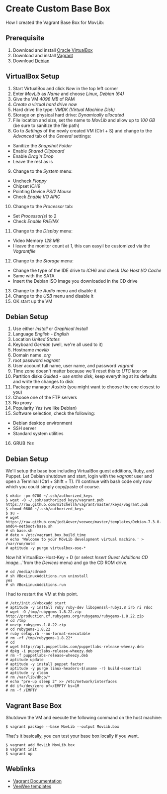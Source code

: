 # Create Custom Base Box

How I created the Vagrant Base Box for MovLib:

## Prerequisite

1. Download and install [Oracle VirtualBox](https://www.virtualbox.org/)
2. Download and install [Vagrant](http://www.vagrantup.com/)
3. Download [Debian](http://www.debian.org/)

## VirtualBox Setup

1. Start VirtualBox and click *New* in the top left corner
2. Enter *MovLib* as *Name* and choose *Linux*, *Debian (64)*
3. Give the VM *4096 MB* of RAM
4. *Create a virtual hard drive now*
5. Hard drive file type: *VMDK (Virtual Machine Disk)*
6. Storage on physical hard drive: *Dynamically allocated*
7. File location and size, set the name to *MovLib* and allow up to *100 GB* (be sure to sanitize the file path)
8. Go to *Settings* of the newly created VM (Ctrl + S) and change to the *Advanced* tab of the *General* settings:
  * Sanitize the *Snapshot Folder*
  * Enable *Shared Clipboard*
  * Enable *Drag'n'Drop*
  * Leave the rest as is
9. Change to the *System* menu:
  * Uncheck *Floppy*
  * Chipset *ICH9*
  * Pointing Device *PS/2 Mouse*
  * Check *Enable I/O APIC*
10. Change to the *Processor* tab:
  * Set *Processor(s)* to 2
  * Check *Enable PAE/NX*
11. Change to the *Display* menu:
  * Video Memory *128 MB*
  * I leave the monitor count at *1*, this can easyil be customized via the *Vagrantfile*
12. Change to the *Storage* menu:
  * Change the type of the IDE drive to *ICH6* and check *Use Host I/O Cache*
  * Same with the SATA
  * Insert the Debian ISO Image you downloaded in the CD drive
13. Change to the *Audio* menu and disable it
14. Change to the *USB* menu and disable it
15. OK start up the VM

## Debian Setup

1. Use either *Install* or *Graphical Install*
2. Language *English - English*
3. Location *United States*
4. Keyboard *German* (well, we're all used to it)
5. Hostname *movlib*
6. Domain name *.org*
7. root password *vagrant*
8. User account full name, user name, and password *vagrant*
9. Time zone doesn't matter because we'll reset this to *UTC* later on
10. Partition disks *Guided - use entire disk*, keep everything at its defaults and write the changes to disk
11. Package manager *Austria* (you might want to choose the one closest to you)
12. Choose one of the FTP servers
13. No proxy
14. Popularity *Yes* (we like Debian)
15. Software selection, check the following:
  * Debian desktop environment
  * SSH server
  * Standard system utilities
16. GRUB *Yes*

## Debian Setup

We'll setup the base box including VirtualBox guest additions, Ruby, and Puppet. Let Debian shutdown and start, login
with the *vagrant* user and open a Terminal (Ctrl + Shift + T). I'll continue with bash code only now which you could
simply copy/paste of course.

```
$ mkdir -pm 0700 ~/.ssh/authorized_keys
$ wget -O ~/.ssh/authorized_keys/vagrant.pub https://raw.github.com/mitchellh/vagrant/master/keys/vagrant.pub
$ chmod 0600 ~/.ssh/authorized_keys
$ su -
# wget https://raw.github.com/jedi4ever/veewee/master/templates/Debian-7.3.0-amd64-netboot/base.sh
# sh base.sh
# date > /etc/vagrant_box_build_time
# echo 'Welcome to your MovLib development virtual machine.' > /var/run/motd
# aptitude -y purge virtualbox-ose-*
```

Now hit VirtualBox-Host-Key + D (or select *Insert Guest Additions CD image...*`from the *Devices* menu) and go the CD
ROM drive.

```
# cd /media/cdrom0
# sh VBoxLinuxAdditions.run uninstall
yes
# sh VBoxLinuxAdditions.run
```

I had to restart the VM at this point.

```
# /etc/init.d/vboxadd start
# aptitude -y install ruby ruby-dev libopenssl-ruby1.8 irb ri rdoc
# wget -O /tmp/rubygems-1.8.22.zip http://production.cf.rubygems.org/rubygems/rubygems-1.8.22.zip
# cd /tmp
# unzip rubygems-1.8.22.zip
# cd rubygems-1.8.22
# ruby setup.rb --no-format-executable
# rm -rf /tmp/rubygems-1.8.22*
# cd
# wget http://apt.puppetlabs.com/puppetlabs-release-wheezy.deb
# dpkg -i puppetlabs-release-wheezy.deb
# rm -f puppetlabs-release-wheezy.deb
# aptitude update
# aptitude -y install puppet facter
# aptitude -y purge linux-headers-$(uname -r) build-essential
# aptitude -y clean
# rm /var/lib/dhcp/*
# echo "pre-up sleep 2" >> /etc/network/interfaces
# dd if=/dev/zero of=/EMPTY bs=1M
# rm -f /EMPTY
```

## Vagrant Base Box

Shutdown the VM and execute the following command on the host machine:

```
$ vagrant package --base MovLib --output MovLib.box
```

That's it basically, you can test your base box locally if you want.

```
$ vagrant add MovLib MovLib.box
$ vagrant init
$ vagrant up
```

## Weblinks

* [Vagrant Documentation](http://docs.vagrantup.com/v2/boxes/base.html)
* [VeeWee templates](https://github.com/jedi4ever/veewee/tree/master/templates/Debian-7.3.0-amd64-netboot)
